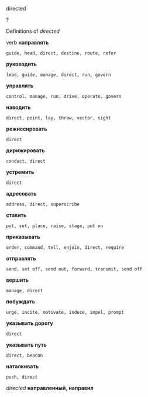 directed

?


Definitions of _directed_

verb
**направлять**

    guide, head, direct, destine, route, refer
**руководить**

    lead, guide, manage, direct, run, govern
**управлять**

    control, manage, run, drive, operate, govern
**наводить**

    direct, point, lay, throw, vector, sight
**режиссировать**

    direct
**дирижировать**

    conduct, direct
**устремить**

    direct
**адресовать**

    address, direct, superscribe
**ставить**

    put, set, place, raise, stage, put on
**приказывать**

    order, command, tell, enjoin, direct, require
**отправлять**

    send, set off, send out, forward, transmit, send off
**вершить**

    manage, direct
**побуждать**

    urge, incite, motivate, induce, impel, prompt
**указывать дорогу**

    direct
**указывать путь**

    direct, beacon
**наталкивать**

    push, direct

_directed_
**направленный**, **направил**